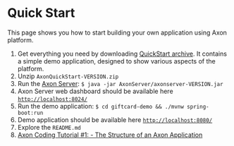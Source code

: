 # Quick Start

This page shows you how to start building your own application using Axon platform.

1. Get everything you need by downloading [QuickStart archive](https://axoniq.io/download). It contains a simple demo application, designed to show various aspects of the platform.
2. Unzip `AxonQuickStart-VERSION.zip`
3. Run the [Axon Server](axon-server-introduction.md): `$ java -jar AxonServer/axonserver-VERSION.jar`
4. Axon Server web dashboard should be available here [`http://localhost:8024/`](http://localhost:8024/)
5. Run the demo application: `$ cd giftcard-demo && ./mvnw spring-boot:run`
6. Demo application should be available here [`http://localhost:8080/`](http://localhost:8080/)
7. Explore the `README.md`
8. [Axon Coding Tutorial \#1: - The Structure of an Axon Application](https://youtu.be/tqn9p8Duy54)

